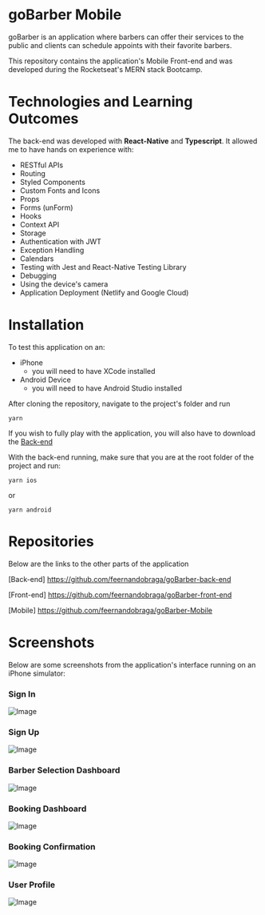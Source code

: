 # goBarber Mobile

goBarber is an application where barbers can offer their services to the public and clients can schedule appoints with their favorite barbers.

This repository contains the application's Mobile Front-end and was developed during the Rocketseat's MERN stack Bootcamp.

# Technologies and Learning Outcomes

The back-end was developed with **React-Native** and **Typescript**. It allowed me to have hands on experience with:

- RESTful APIs
- Routing
- Styled Components
- Custom Fonts and Icons
- Props
- Forms (unForm)
- Hooks
- Context API
- Storage
- Authentication with JWT
- Exception Handling
- Calendars
- Testing with Jest and React-Native Testing Library
- Debugging
- Using the device's camera
- Application Deployment (Netlify and Google Cloud)

# Installation

To test this application on an:

- iPhone
  - you will need to have XCode installed
- Android Device
  - you will need to have Android Studio installed

After cloning the repository, navigate to the project's folder and run

```
yarn
```

If you wish to fully play with the application, you will also have to download the [Back-end](https://github.com/feernandobraga/goBarber-back-end)

With the back-end running, make sure that you are at the root folder of the project and run:

```
yarn ios
```

or

```
yarn android
```

# Repositories

Below are the links to the other parts of the application

[Back-end] https://github.com/feernandobraga/goBarber-back-end

[Front-end] https://github.com/feernandobraga/goBarber-front-end

[Mobile] https://github.com/feernandobraga/goBarber-Mobile

# Screenshots

Below are some screenshots from the application's interface running on an iPhone simulator:

### Sign In

![Image](https://github.com/feernandobraga/goBarber-Mobile/blob/master/screenshots/signin%20-%20goBarber%20Mobile.png)

### Sign Up

![Image](https://github.com/feernandobraga/goBarber-Mobile/blob/master/screenshots/signup%20-%20goBarber%20Mobile.png)

### Barber Selection Dashboard

![Image](https://github.com/feernandobraga/goBarber-Mobile/blob/master/screenshots/barber%20selection%20-%20goBarber%20Mobile.png)

### Booking Dashboard

![Image](https://github.com/feernandobraga/goBarber-Mobile/blob/master/screenshots/booking%20dashboard%20-%20goBarber%20Mobile.png)

### Booking Confirmation

![Image](https://github.com/feernandobraga/goBarber-Mobile/blob/master/screenshots/booking%20confirmation%20-%20goBarber%20Mobile.png)

### User Profile

![Image](https://github.com/feernandobraga/goBarber-Mobile/blob/master/screenshots/profile%20-%20goBarber%20Mobile.png)
